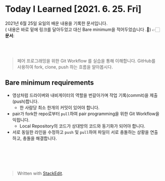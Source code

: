 ﻿# Today I Learned [2021. 6. 25. Fri]

2021년 6월 25일 요일의 배운 내용을 기록한 문서입니다.  
( 내용은 바로 밑에 링크를 달아두었고 대신 Bare minimum을 적어두었습니다 .🙂)
👉🏻**문서**: 

<br><br>

>페어 프로그래밍을 위한 Git Workflow 를 실습을 통해 이해합니다. GitHub를 사용하여 fork, clone, push 하는 흐름을 알아봅시다.

## Bare minimum requirements

-   영상처럼 드라이버와 내비게이터의 역할을 번갈아가며 작업 기록(commit)을 제출(push)합니다.
    -   한 사람당 최소 한개의 커밋이 있어야 합니다.
-   pair가 fork한 repo로부터 `pull`하여 pair programming을 위한 Git Workflow을 익힙니다.
    -   Local Repository의 코드가 상대방의 코드와 동기화가 되어야 합니다.
-   서로 동일한 라인을 수정하고 `push` 및 `pull`하여 파일이 서로 충돌하는 상황을 연출하고, 충돌을 해결합니다.

<br><br>
<br><br>


> Written with [StackEdit](https://stackedit.io/).

